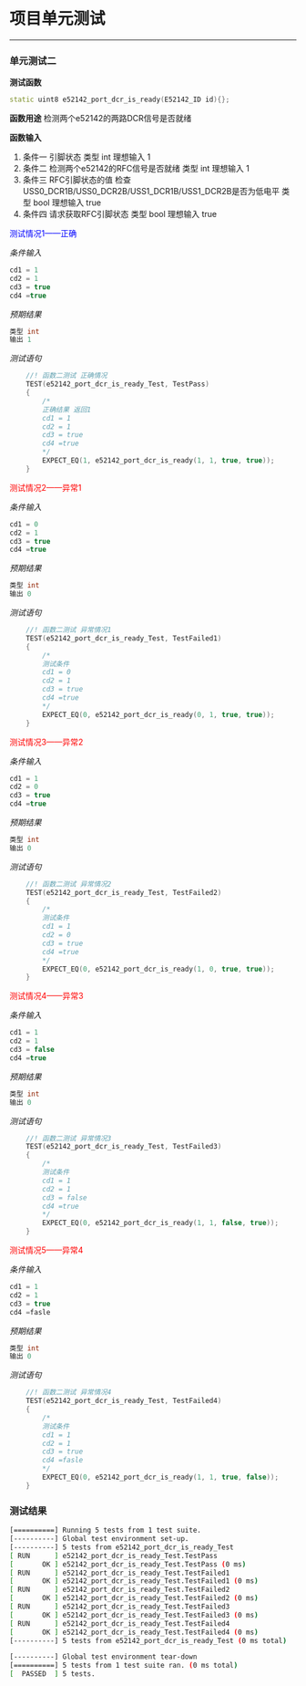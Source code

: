 # 项目单元测试
---

### 单元测试二
**测试函数**
```cpp
static uint8 e52142_port_dcr_is_ready(E52142_ID id){};
```

**函数用途**
检测两个e52142的两路DCR信号是否就绪

**函数输入**
1. 条件一 引脚状态
   类型 int 
   理想输入 1
2. 条件二 检测两个e52142的RFC信号是否就绪
   类型 int 
   理想输入 1
3. 条件三 RFC引脚状态的值
   检查USS0_DCR1B/USS0_DCR2B/USS1_DCR1B/USS1_DCR2B是否为低电平
   类型 bool
   理想输入 true
4. 条件四 请求获取RFC引脚状态
   类型 bool
   理想输入 true

<font color= blue>
测试情况1——正确

</font>

*条件输入*
```cpp
cd1 = 1
cd2 = 1
cd3 = true
cd4 =true
```
*预期结果*
```cpp
类型 int
输出 1
```

*测试语句*
```cpp
    //! 函数二测试 正确情况
    TEST(e52142_port_dcr_is_ready_Test, TestPass)
    {
        /*
        正确结果 返回1
        cd1 = 1
        cd2 = 1
        cd3 = true
        cd4 =true
        */
        EXPECT_EQ(1, e52142_port_dcr_is_ready(1, 1, true, true));
    }
```

<font color= red>
测试情况2——异常1

</font>

*条件输入*
```cpp
cd1 = 0
cd2 = 1
cd3 = true
cd4 =true
```
*预期结果*
```cpp
类型 int
输出 0
```

*测试语句*
```cpp
    //! 函数二测试 异常情况1
    TEST(e52142_port_dcr_is_ready_Test, TestFailed1)
    {
        /*
        测试条件
        cd1 = 0
        cd2 = 1
        cd3 = true
        cd4 =true
        */
        EXPECT_EQ(0, e52142_port_dcr_is_ready(0, 1, true, true));
    }
```

<font color= red>
测试情况3——异常2

</font>

*条件输入*
```cpp
cd1 = 1
cd2 = 0
cd3 = true
cd4 =true
```
*预期结果*
```cpp
类型 int
输出 0
```

*测试语句*
```cpp
    //! 函数二测试 异常情况2
    TEST(e52142_port_dcr_is_ready_Test, TestFailed2)
    {
        /*
        测试条件
        cd1 = 1
        cd2 = 0
        cd3 = true
        cd4 =true
        */
        EXPECT_EQ(0, e52142_port_dcr_is_ready(1, 0, true, true));
    }
```

<font color= red>
测试情况4——异常3

</font>

*条件输入*
```cpp
cd1 = 1
cd2 = 1
cd3 = false
cd4 =true
```
*预期结果*
```cpp
类型 int
输出 0
```

*测试语句*
```cpp
    //! 函数二测试 异常情况3
    TEST(e52142_port_dcr_is_ready_Test, TestFailed3)
    {
        /*
        测试条件
        cd1 = 1
        cd2 = 1
        cd3 = false
        cd4 =true
        */
        EXPECT_EQ(0, e52142_port_dcr_is_ready(1, 1, false, true));
    }
```

<font color= red>
测试情况5——异常4

</font>

*条件输入*
```cpp
cd1 = 1
cd2 = 1
cd3 = true
cd4 =fasle
```
*预期结果*
```cpp
类型 int
输出 0
```

*测试语句*
```cpp
    //! 函数二测试 异常情况4
    TEST(e52142_port_dcr_is_ready_Test, TestFailed4)
    {
        /*
        测试条件
        cd1 = 1
        cd2 = 1
        cd3 = true
        cd4 =fasle
        */
        EXPECT_EQ(0, e52142_port_dcr_is_ready(1, 1, true, false));
    }
```

### 测试结果
```bash
[==========] Running 5 tests from 1 test suite.
[----------] Global test environment set-up.
[----------] 5 tests from e52142_port_dcr_is_ready_Test
[ RUN      ] e52142_port_dcr_is_ready_Test.TestPass
[       OK ] e52142_port_dcr_is_ready_Test.TestPass (0 ms)
[ RUN      ] e52142_port_dcr_is_ready_Test.TestFailed1
[       OK ] e52142_port_dcr_is_ready_Test.TestFailed1 (0 ms)
[ RUN      ] e52142_port_dcr_is_ready_Test.TestFailed2
[       OK ] e52142_port_dcr_is_ready_Test.TestFailed2 (0 ms)
[ RUN      ] e52142_port_dcr_is_ready_Test.TestFailed3
[       OK ] e52142_port_dcr_is_ready_Test.TestFailed3 (0 ms)
[ RUN      ] e52142_port_dcr_is_ready_Test.TestFailed4
[       OK ] e52142_port_dcr_is_ready_Test.TestFailed4 (0 ms)
[----------] 5 tests from e52142_port_dcr_is_ready_Test (0 ms total)

[----------] Global test environment tear-down
[==========] 5 tests from 1 test suite ran. (0 ms total)
[  PASSED  ] 5 tests.
```